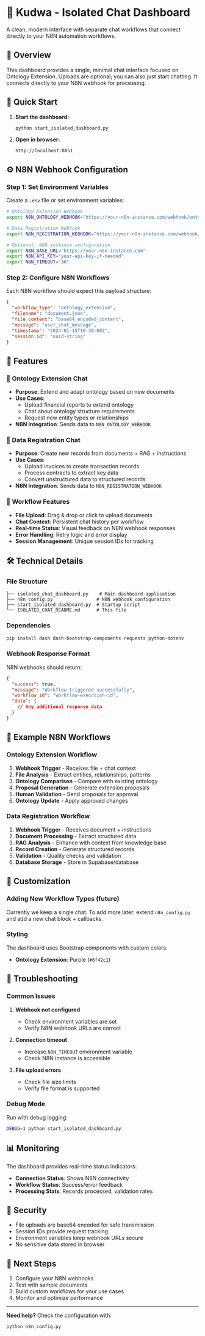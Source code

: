 # 🧠 Kudwa - Isolated Chat Dashboard

A clean, modern interface with separate chat workflows that connect directly to your N8N automation workflows.

## 🎯 Overview

This dashboard provides a single, minimal chat interface focused on Ontology Extension. Uploads are optional; you can also just start chatting. It connects directly to your N8N webhook for processing.

## 🚀 Quick Start

1. **Start the dashboard:**
   ```bash
   python start_isolated_dashboard.py
   ```

2. **Open in browser:**
   ```
   http://localhost:8051
   ```

## ⚙️ N8N Webhook Configuration

### Step 1: Set Environment Variables

Create a `.env` file or set environment variables:

```bash
# Ontology Extension Webhook
export N8N_ONTOLOGY_WEBHOOK="https://your-n8n-instance.com/webhook/ontology-extension-id"

# Data Registration Webhook  
export N8N_REGISTRATION_WEBHOOK="https://your-n8n-instance.com/webhook/data-registration-id"

# Optional: N8N instance configuration
export N8N_BASE_URL="https://your-n8n-instance.com"
export N8N_API_KEY="your-api-key-if-needed"
export N8N_TIMEOUT="30"
```

### Step 2: Configure N8N Workflows

Each N8N workflow should expect this payload structure:

```json
{
  "workflow_type": "ontology_extension",
  "filename": "document.json",
  "file_content": "base64_encoded_content",
  "message": "user_chat_message",
  "timestamp": "2024-01-15T10:30:00Z",
  "session_id": "uuid-string"
}
```

## 🎨 Features

### 🧠 Ontology Extension Chat
- **Purpose**: Extend and adapt ontology based on new documents
- **Use Cases**:
  - Upload financial reports to extend ontology
  - Chat about ontology structure requirements
  - Request new entity types or relationships
- **N8N Integration**: Sends data to `N8N_ONTOLOGY_WEBHOOK`

### 📝 Data Registration Chat  
- **Purpose**: Create new records from documents + RAG + instructions
- **Use Cases**:
  - Upload invoices to create transaction records
  - Process contracts to extract key data
  - Convert unstructured data to structured records
- **N8N Integration**: Sends data to `N8N_REGISTRATION_WEBHOOK`

### 🔄 Workflow Features
- **File Upload**: Drag & drop or click to upload documents
- **Chat Context**: Persistent chat history per workflow
- **Real-time Status**: Visual feedback on N8N webhook responses
- **Error Handling**: Retry logic and error display
- **Session Management**: Unique session IDs for tracking

## 🛠️ Technical Details

### File Structure
```
├── isolated_chat_dashboard.py    # Main dashboard application
├── n8n_config.py                # N8N webhook configuration
├── start_isolated_dashboard.py  # Startup script
└── ISOLATED_CHAT_README.md      # This file
```

### Dependencies
```bash
pip install dash dash-bootstrap-components requests python-dotenv
```

### Webhook Response Format
N8N webhooks should return:
```json
{
  "success": true,
  "message": "Workflow triggered successfully",
  "workflow_id": "workflow-execution-id",
  "data": {
    // Any additional response data
  }
}
```

## 🎯 Example N8N Workflows

### Ontology Extension Workflow
1. **Webhook Trigger** - Receives file + chat context
2. **File Analysis** - Extract entities, relationships, patterns
3. **Ontology Comparison** - Compare with existing ontology
4. **Proposal Generation** - Generate extension proposals
5. **Human Validation** - Send proposals for approval
6. **Ontology Update** - Apply approved changes

### Data Registration Workflow  
1. **Webhook Trigger** - Receives document + instructions
2. **Document Processing** - Extract structured data
3. **RAG Analysis** - Enhance with context from knowledge base
4. **Record Creation** - Generate structured records
5. **Validation** - Quality checks and validation
6. **Database Storage** - Store in Supabase/database

## 🔧 Customization

### Adding New Workflow Types (future)
Currently we keep a single chat. To add more later: extend `n8n_config.py` and add a new chat block + callbacks.

### Styling
The dashboard uses Bootstrap components with custom colors:
- **Ontology Extension**: Purple (`#6f42c1`)

## 🐛 Troubleshooting

### Common Issues

1. **Webhook not configured**
   - Check environment variables are set
   - Verify N8N webhook URLs are correct

2. **Connection timeout**
   - Increase `N8N_TIMEOUT` environment variable
   - Check N8N instance is accessible

3. **File upload errors**
   - Check file size limits
   - Verify file format is supported

### Debug Mode
Run with debug logging:
```bash
DEBUG=1 python start_isolated_dashboard.py
```

## 📊 Monitoring

The dashboard provides real-time status indicators:
- **Connection Status**: Shows N8N connectivity
- **Workflow Status**: Success/error feedback
- **Processing Stats**: Records processed, validation rates

## 🔐 Security

- File uploads are base64 encoded for safe transmission
- Session IDs provide request tracking
- Environment variables keep webhook URLs secure
- No sensitive data stored in browser

## 🚀 Next Steps

1. Configure your N8N webhooks
2. Test with sample documents
3. Build custom workflows for your use cases
4. Monitor and optimize performance

---

**Need help?** Check the configuration with:
```bash
python n8n_config.py
```
